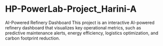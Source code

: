 # HP-PowerLab-Project_Harini-A
AI-Powered Refinery Dashboard This project is an interactive AI-powered refinery dashboard that visualizes key operational metrics, such as predictive maintenance alerts, energy efficiency, logistics optimization, and carbon footprint reduction.
